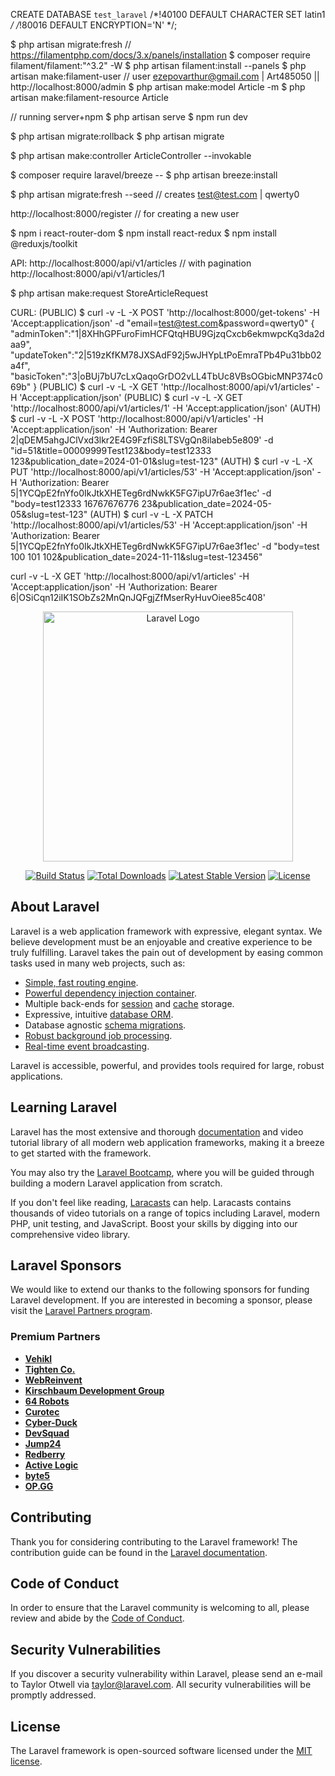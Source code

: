 CREATE DATABASE `test_laravel` /*!40100 DEFAULT CHARACTER SET latin1 */ /*!80016 DEFAULT ENCRYPTION='N' */;

$ php artisan migrate:fresh
// https://filamentphp.com/docs/3.x/panels/installation
$ composer require filament/filament:"^3.2" -W
$ php artisan filament:install --panels
$ php artisan make:filament-user
// user ezepovarthur@gmail.com | Art485050  || http://localhost:8000/admin
$ php artisan make:model Article -m
$ php artisan make:filament-resource Article

// running server+npm
$ php artisan serve
$ npm run dev

$ php artisan migrate:rollback
$ php artisan migrate

$ php artisan make:controller ArticleController --invokable

$ composer require laravel/breeze --
$ php artisan breeze:install

$ php artisan migrate:fresh --seed // creates test@test.com | qwerty0

http://localhost:8000/register  // for creating a new user

$ npm i react-router-dom
$ npm install react-redux
$ npm install @reduxjs/toolkit

API:
http://localhost:8000/api/v1/articles  // with pagination
http://localhost:8000/api/v1/articles/1

$ php artisan make:request StoreArticleRequest

CURL:
(PUBLIC) $ curl -v -L -X POST 'http://localhost:8000/get-tokens' -H 'Accept:application/json' -d "email=test@test.com&password=qwerty0"
{
    "adminToken":"1|8XHhGPFuroFimHCFQtqHBU9GjzqCxcb6ekmwpcKq3da2daa9",
    "updateToken":"2|519zKfKM78JXSAdF92j5wJHYpLtPoEmraTPb4Pu31bb02a4f",
    "basicToken":"3|oBUj7bU7cLxQaqoGrDO2vLL4TbUc8VBsOGbicMNP374c069b"
}
(PUBLIC) $ curl -v -L -X GET 'http://localhost:8000/api/v1/articles' -H 'Accept:application/json'
(PUBLIC) $ curl -v -L -X GET 'http://localhost:8000/api/v1/articles/1' -H 'Accept:application/json'
(AUTH) $ curl -v -L -X POST 'http://localhost:8000/api/v1/articles' -H 'Accept:application/json' -H 'Authorization: Bearer 2|qDEM5ahgJClVxd3lkr2E4G9FzfiS8LTSVgQn8ilabeb5e809' -d "id=51&title=00009999Test123&body=test12333 123&publication_date=2024-01-01&slug=test-123"
(AUTH) $ curl -v -L -X PUT 'http://localhost:8000/api/v1/articles/53' -H 'Accept:application/json' -H 'Authorization: Bearer 5|1YCQpE2fnYfo0IkJtkXHETeg6rdNwkK5FG7ipU7r6ae3f1ec' -d "body=test12333 16767676776 23&publication_date=2024-05-05&slug=test-123"
(AUTH) $ curl -v -L -X PATCH 'http://localhost:8000/api/v1/articles/53' -H 'Accept:application/json' -H 'Authorization: Bearer 5|1YCQpE2fnYfo0IkJtkXHETeg6rdNwkK5FG7ipU7r6ae3f1ec' -d "body=test 100 101 102&publication_date=2024-11-11&slug=test-123456"

curl -v -L -X GET 'http://localhost:8000/api/v1/articles' -H 'Accept:application/json' -H 'Authorization: Bearer 6|OSiCqn12iIK1SObZs2MnQnJQFgjZfMserRyHuvOiee85c408'






<p align="center"><a href="https://laravel.com" target="_blank"><img src="https://raw.githubusercontent.com/laravel/art/master/logo-lockup/5%20SVG/2%20CMYK/1%20Full%20Color/laravel-logolockup-cmyk-red.svg" width="400" alt="Laravel Logo"></a></p>

<p align="center">
<a href="https://github.com/laravel/framework/actions"><img src="https://github.com/laravel/framework/workflows/tests/badge.svg" alt="Build Status"></a>
<a href="https://packagist.org/packages/laravel/framework"><img src="https://img.shields.io/packagist/dt/laravel/framework" alt="Total Downloads"></a>
<a href="https://packagist.org/packages/laravel/framework"><img src="https://img.shields.io/packagist/v/laravel/framework" alt="Latest Stable Version"></a>
<a href="https://packagist.org/packages/laravel/framework"><img src="https://img.shields.io/packagist/l/laravel/framework" alt="License"></a>
</p>

## About Laravel

Laravel is a web application framework with expressive, elegant syntax. We believe development must be an enjoyable and creative experience to be truly fulfilling. Laravel takes the pain out of development by easing common tasks used in many web projects, such as:

- [Simple, fast routing engine](https://laravel.com/docs/routing).
- [Powerful dependency injection container](https://laravel.com/docs/container).
- Multiple back-ends for [session](https://laravel.com/docs/session) and [cache](https://laravel.com/docs/cache) storage.
- Expressive, intuitive [database ORM](https://laravel.com/docs/eloquent).
- Database agnostic [schema migrations](https://laravel.com/docs/migrations).
- [Robust background job processing](https://laravel.com/docs/queues).
- [Real-time event broadcasting](https://laravel.com/docs/broadcasting).

Laravel is accessible, powerful, and provides tools required for large, robust applications.

## Learning Laravel

Laravel has the most extensive and thorough [documentation](https://laravel.com/docs) and video tutorial library of all modern web application frameworks, making it a breeze to get started with the framework.

You may also try the [Laravel Bootcamp](https://bootcamp.laravel.com), where you will be guided through building a modern Laravel application from scratch.

If you don't feel like reading, [Laracasts](https://laracasts.com) can help. Laracasts contains thousands of video tutorials on a range of topics including Laravel, modern PHP, unit testing, and JavaScript. Boost your skills by digging into our comprehensive video library.

## Laravel Sponsors

We would like to extend our thanks to the following sponsors for funding Laravel development. If you are interested in becoming a sponsor, please visit the [Laravel Partners program](https://partners.laravel.com).

### Premium Partners

- **[Vehikl](https://vehikl.com/)**
- **[Tighten Co.](https://tighten.co)**
- **[WebReinvent](https://webreinvent.com/)**
- **[Kirschbaum Development Group](https://kirschbaumdevelopment.com)**
- **[64 Robots](https://64robots.com)**
- **[Curotec](https://www.curotec.com/services/technologies/laravel/)**
- **[Cyber-Duck](https://cyber-duck.co.uk)**
- **[DevSquad](https://devsquad.com/hire-laravel-developers)**
- **[Jump24](https://jump24.co.uk)**
- **[Redberry](https://redberry.international/laravel/)**
- **[Active Logic](https://activelogic.com)**
- **[byte5](https://byte5.de)**
- **[OP.GG](https://op.gg)**

## Contributing

Thank you for considering contributing to the Laravel framework! The contribution guide can be found in the [Laravel documentation](https://laravel.com/docs/contributions).

## Code of Conduct

In order to ensure that the Laravel community is welcoming to all, please review and abide by the [Code of Conduct](https://laravel.com/docs/contributions#code-of-conduct).

## Security Vulnerabilities

If you discover a security vulnerability within Laravel, please send an e-mail to Taylor Otwell via [taylor@laravel.com](mailto:taylor@laravel.com). All security vulnerabilities will be promptly addressed.

## License

The Laravel framework is open-sourced software licensed under the [MIT license](https://opensource.org/licenses/MIT).
